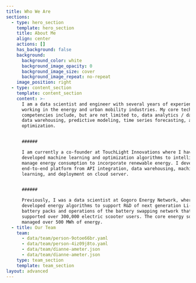 ```yaml
---
title: Who We Are
sections:
  - type: hero_section
    template: hero_section
    title: About Me
    align: center
    actions: []
    has_background: false
    background:
      background_color: white
      background_image_opacity: 0
      background_image_size: cover
      background_image_repeat: no-repeat
    image_position: right
  - type: content_section
    template: content_section
    content: >-
      I am a data scientist and engineer with several years of experience
      working in the energy and urban mobility industries. My core technical
      competencies include, but are not limited to, data analytics / dashboards,
      data warehousing, predictive modeling, time series forecasting, and
      optimization.


      ###### 

      I am currently a co-founder at TouchLight Innovations where I have
      developed machine learning and optimization algorithms to intelligently
      manage energy consumption to incorporate renewable energy. I developed the
      end-to-end platform from API integration, data warehousing, machine
      learning, and deployment on cloud server.


      ###### 

      Previously, I was a data scientist at Gogoro Energy Network, where I
      developed energy algorithms to support R&D of next generation Li-ion
      battery packs and operations of the battery swapping network that
      supported over 300,000 electric scooter users. The core energy software
      managed over 500 MWh of energy.
  - title: Our Team
    team:
      - data/team/person-9otoe66br.yaml
      - data/team/person-4iz09j8to.yaml
      - data/team/dianne-ameter.json
      - data/team/dianne-ameter.json
    type: team_section
    template: team_section
layout: advanced
---
```

